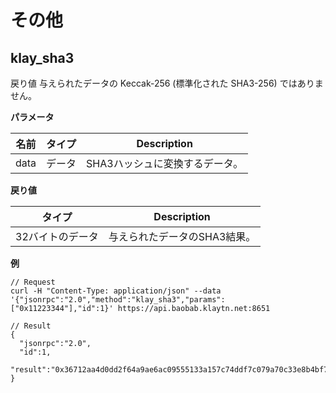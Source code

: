 # その他 <a id="miscellaneous"></a>

## klay_sha3 <a id="klay_sha3"></a>

戻り値 与えられたデータの Keccak-256 (標準化された SHA3-256) ではありません。

**パラメータ**

| 名前   | タイプ | Description       |
| ---- | --- | ----------------- |
| data | データ | SHA3ハッシュに変換するデータ。 |

**戻り値**

| タイプ       | Description      |
| --------- | ---------------- |
| 32バイトのデータ | 与えられたデータのSHA3結果。 |


**例**

```shell
// Request
curl -H "Content-Type: application/json" --data '{"jsonrpc":"2.0","method":"klay_sha3","params":["0x11223344"],"id":1}' https://api.baobab.klaytn.net:8651

// Result
{
  "jsonrpc":"2.0",
  "id":1,
  "result":"0x36712aa4d0dd2f64a9ae6ac09555133a157c74ddf7c079a70c33e8b4bf70dd73"
}
```
